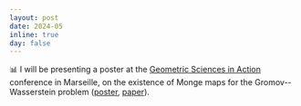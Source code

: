 ```yaml
---
layout: post
date: 2024-05
inline: true
day: false
---
```


:bar_chart: I will be presenting a poster at the [Geometric Sciences in Action](https://conferences.cirm-math.fr/2974.html) conference in Marseille, on the existence of Monge maps for the Gromov--Wasserstein problem ([poster](https://slides.com/theodumont/monge-gw-poster), [paper](https://arxiv.org/pdf/2210.11945.pdf)).